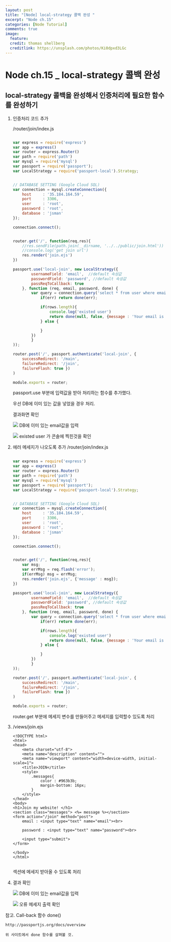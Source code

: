 ```yaml
---
layout: post
title: "[Node] local-strategy 콜백 완성 "
excerpt: "Node ch.15"
categories: [Node Tutorial]
comments: true
image:
  feature:
  credit: thomas shellberg
  creditlink: https://unsplash.com/photos/Ki0dpxd3LGc
---
```


# Node ch.15 _ local-strategy 콜백 완성

## local-strategy 콜백을 완성해서 인증처리에 필요한 함수를 완성하기


1. 인증처리 코드 추가

    /router/join/index.js

    ```js

    var express = require('express')
    var app = express()
    var router = express.Router()
    var path = require('path')
    var mysql = require('mysql')
    var passport = require('passport');
    var LocalStrategy = require('passport-local').Strategy;


    // DATABASE SETTING (Google Cloud SQL)
    var connection = mysql.createConnection({
        host     : '35.184.164.59',
        port     : 3306,
        user     : 'root',
        password : 'root',
        database : 'jsman'
    });

    connection.connect();


    router.get('/', function(req,res){
        //res.sendFile(path.join(__dirname, '../../public/join.html'))
        //console.log('get join url')
        res.render('join.ejs')
    })

    passport.use('local-join', new LocalStrategy({
            usernameField: 'email',  //default 속성값
            passwordField: 'password', //default 속성값
            passReqToCallback: true
        }, function (req, email, password, done) {
            var query = connection.query('select * from user where email=?', [email], function(err,rows){
                if(err) return done(err);

                if(rows.length){
                    console.log('existed user')
                    return done(null, false, {message : 'Your email is already used'})
                } else {

                }
            })
            }
    ));

    router.post('/', passport.authenticate('local-join', {
        successRedirect: '/main',
        failureRedirect: '/join',
        failureFlash: true })
    )

    module.exports = router;

    ```

    passport.use 부분에 입력값을 받아 처리하는 함수를 추가했다.

    우선 DB에 이미 있는 값을 넣었을 경우 처리.

    결과화면 확인

    <img src="https://cdn-images-1.medium.com/max/800/1*kDIWn-_cz_9fJSJGpDaELw.png"> DB에 이미 있는 email값을 입력

    <img src="https://cdn-images-1.medium.com/max/1600/1*VSTvr5KkSHrSyr4cz1Krbg.png"> existed user 가 콘솔에 찍힌것을 확인



2. 에러 메세지가 나오도록 추가 /router/join/index.js

    ```js

    var express = require('express')
    var app = express()
    var router = express.Router()
    var path = require('path')
    var mysql = require('mysql')
    var passport = require('passport');
    var LocalStrategy = require('passport-local').Strategy;


    // DATABASE SETTING (Google Cloud SQL)
    var connection = mysql.createConnection({
        host     : '35.184.164.59',
        port     : 3306,
        user     : 'root',
        password : 'root',
        database : 'jsman'
    });

    connection.connect();


    router.get('/', function(req,res){
        var msg;
        var errMsg = req.flash('error');
        if(errMsg) msg = errMsg;
        res.render('join.ejs', {'message' : msg});
    })

    passport.use('local-join', new LocalStrategy({
            usernameField: 'email',  //default 속성값
            passwordField: 'password', //default 속성값
            passReqToCallback: true
        }, function (req, email, password, done) {
            var query = connection.query('select * from user where email=?', [email], function(err,rows){
                if(err) return done(err);

                if(rows.length){
                    console.log('existed user')
                    return done(null, false, {message : 'Your email is already used'})
                } else {

                }
            })
            }
    ));

    router.post('/', passport.authenticate('local-join', {
        successRedirect: '/main',
        failureRedirect: '/join',
        failureFlash: true })
    )

    module.exports = router;

    ```

    router.get 부분에 메세지 변수를 만들어주고 메세지를 입력할수 있도록 처리


3. /views/join.ejs

    ```ejs
    <!DOCTYPE html>
    <html>
    <head>
        <meta charset="utf-8">
        <meta name="description" content="">
        <meta name="viewport" content="width=device-width, initial-scale=1">
        <title>JOIN</title>
        <style>
            .messages{
                color : #963b3b;
                margin-bottom: 16px;
            }
        </style>
    </head>
    <body>
    <h1>Join my website! </h1>
    <section class="messages"> <%= message %></section>
    <form action="/join" method="post">
        email : <input type="text" name="email"><br>

        password : <input type="text" name="password"><br>

        <input type="submit">
    </form>

    </body>
    </html>


    ```    

    <section class="messages"> 섹션에 메세지 받아올 수 있도록 처리


4. 결과 확인

    <img src="https://cdn-images-1.medium.com/max/1200/1*CIE_td2ffqkful4TbZ0sQA.png">  DB에 이미 있는 email값을 입력   

    <img src="https://cdn-images-1.medium.com/max/1200/1*08hPiR9LUjsAzu72eMziuw.png"> 오류 메세지 출력 확인



참고. Call-back 함수 done()

    http://passportjs.org/docs/overview

    위 사이트에서 done 함수를 살펴볼 것.
